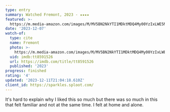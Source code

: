 ```yaml
---
type: entry
summary: Watched Fremont, 2023 - ★★★★
featured: >-
  https://m.media-amazon.com/images/M/MV5BN2NkYTI1MDktMDQ4My00YzIxLWE5NjQtMGFkZjNjYTI4ZDU0XkEyXkFqcGdeQXVyNDU0NjMyNTQ@._V1_SX300.jpg
date: '2023-12-07'
watch-of:
  type: cite
  name: Fremont
  photo: >-
    https://m.media-amazon.com/images/M/MV5BN2NkYTI1MDktMDQ4My00YzIxLWE5NjQtMGFkZjNjYTI4ZDU0XkEyXkFqcGdeQXVyNDU0NjMyNTQ@._V1_SX300.jpg
  uid: imdb:tt8591526
  url: https://imdb.com/title/tt8591526
  published: '2023'
progress: finished
rating: '4'
updated: '2023-12-11T21:04:18.610Z'
client_id: https://sparkles.sploot.com/
---
```

It's hard to explain why I liked this so much but there was so much in this that felt familiar and not at the same time. I felt at home and alone.
